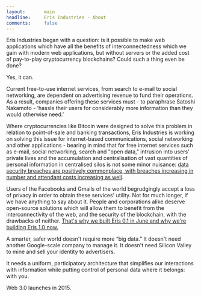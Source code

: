 ```yaml
---
layout:       main
headline:     Eris Industries - About
comments:     false
---
```


Eris Industries began with a question: is it possible to make web applications which have all the benefits of interconnectedness which we gain with modern web applications, but without servers or the added cost of pay-to-play cryptocurrency blockchains? Could such a thing even be done? 

Yes, it can. 

Current free-to-use internet services, from search to e-mail to social networking, are dependent on advertising revenue to fund their operations. As a result, companies offering these services must - to paraphrase Satoshi Nakamoto - ‘hassle their users for considerably more information than they would otherwise need.’ 

Where cryptocurrencies like Bitcoin were designed to solve this problem in relation to point-of-sale and banking transactions, Eris Industries is working on solving this issue for internet-based communications, social networking and other applications - bearing in mind that for free internet services such as e-mail, social networking, search and "open data," intrusion into users' private lives and the accumulation and centralisation of vast quantities of personal information in centralised silos is not some minor nuisance: [data security breaches are positively commonplace, with breaches increasing in number and attendant costs increasing as well](http://www.csoonline.com/article/2130877/data-protection/the-15-worst-data-security-breaches-of-the-21st-century.html).

Users of the Facebooks and Gmails of the world begrudgingly accept a loss of privacy in order to obtain these services' utility. Not for much longer, if we have anything to say about it. People and corporations alike deserve open-source solutions which will allow them to benefit from the interconnectivity of the web, and the security of the blockchain, with the drawbacks of neither.  [That's why we built Eris 0.1 in June and why we're building Eris 1.0 now.](https://eris.projectdouglas.org/bounty_submission.html) 

A smarter, safer world doesn't require more “big data.” It doesn't need another Google-scale company to manage it. It doesn't need Silicon Valley to mine and sell your identity to advertisers. 

It needs a uniform, participatory architecture that simplifies our interactions with information while putting control of personal data where it belongs: with you. 

Web 3.0 launches in 2015. 
